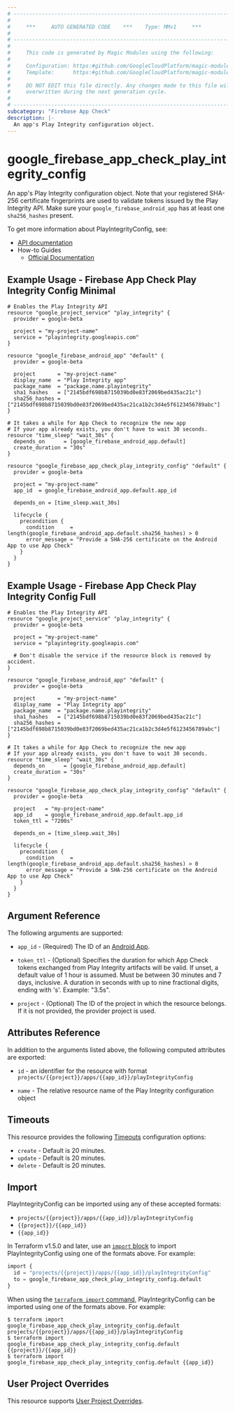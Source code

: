 ```yaml
---
# ----------------------------------------------------------------------------
#
#     ***     AUTO GENERATED CODE    ***    Type: MMv1     ***
#
# ----------------------------------------------------------------------------
#
#     This code is generated by Magic Modules using the following:
#
#     Configuration: https:#github.com/GoogleCloudPlatform/magic-modules/tree/main/mmv1/products/firebaseappcheck/PlayIntegrityConfig.yaml
#     Template:      https:#github.com/GoogleCloudPlatform/magic-modules/tree/main/mmv1/templates/terraform/resource.html.markdown.tmpl
#
#     DO NOT EDIT this file directly. Any changes made to this file will be
#     overwritten during the next generation cycle.
#
# ----------------------------------------------------------------------------
subcategory: "Firebase App Check"
description: |-
  An app's Play Integrity configuration object.
---
```


# google_firebase_app_check_play_integrity_config

An app's Play Integrity configuration object. Note that your registered SHA-256 certificate fingerprints are used to validate tokens issued by the Play Integrity API.
Make sure your `google_firebase_android_app` has at least one `sha256_hashes` present.


To get more information about PlayIntegrityConfig, see:

* [API documentation](https://firebase.google.com/docs/reference/appcheck/rest/v1/projects.apps.playIntegrityConfig)
* How-to Guides
    * [Official Documentation](https://firebase.google.com/docs/app-check)

## Example Usage - Firebase App Check Play Integrity Config Minimal


```hcl
# Enables the Play Integrity API
resource "google_project_service" "play_integrity" {
  provider = google-beta

  project = "my-project-name"
  service = "playintegrity.googleapis.com"
}

resource "google_firebase_android_app" "default" {
  provider = google-beta

  project       = "my-project-name"
  display_name  = "Play Integrity app"
  package_name  = "package.name.playintegrity"
  sha1_hashes   = ["2145bdf698b8715039bd0e83f2069bed435ac21c"]
  sha256_hashes = ["2145bdf698b8715039bd0e83f2069bed435ac21ca1b2c3d4e5f6123456789abc"]
}

# It takes a while for App Check to recognize the new app
# If your app already exists, you don't have to wait 30 seconds.
resource "time_sleep" "wait_30s" {
  depends_on      = [google_firebase_android_app.default]
  create_duration = "30s"
}

resource "google_firebase_app_check_play_integrity_config" "default" {
  provider = google-beta

  project = "my-project-name"
  app_id  = google_firebase_android_app.default.app_id

  depends_on = [time_sleep.wait_30s]

  lifecycle {
    precondition {
      condition     = length(google_firebase_android_app.default.sha256_hashes) > 0
      error_message = "Provide a SHA-256 certificate on the Android App to use App Check"
    }
  }
}
```
## Example Usage - Firebase App Check Play Integrity Config Full


```hcl
# Enables the Play Integrity API
resource "google_project_service" "play_integrity" {
  provider = google-beta

  project = "my-project-name"
  service = "playintegrity.googleapis.com"

  # Don't disable the service if the resource block is removed by accident.
}

resource "google_firebase_android_app" "default" {
  provider = google-beta

  project       = "my-project-name"
  display_name  = "Play Integrity app"
  package_name  = "package.name.playintegrity"
  sha1_hashes   = ["2145bdf698b8715039bd0e83f2069bed435ac21c"]
  sha256_hashes = ["2145bdf698b8715039bd0e83f2069bed435ac21ca1b2c3d4e5f6123456789abc"]
}

# It takes a while for App Check to recognize the new app
# If your app already exists, you don't have to wait 30 seconds.
resource "time_sleep" "wait_30s" {
  depends_on      = [google_firebase_android_app.default]
  create_duration = "30s"
}

resource "google_firebase_app_check_play_integrity_config" "default" {
  provider = google-beta

  project   = "my-project-name"
  app_id    = google_firebase_android_app.default.app_id
  token_ttl = "7200s"

  depends_on = [time_sleep.wait_30s]

  lifecycle {
    precondition {
      condition     = length(google_firebase_android_app.default.sha256_hashes) > 0
      error_message = "Provide a SHA-256 certificate on the Android App to use App Check"
    }
  }
}
```

## Argument Reference

The following arguments are supported:


* `app_id` -
  (Required)
  The ID of an
  [Android App](https://firebase.google.com/docs/reference/firebase-management/rest/v1beta1/projects.androidApps#AndroidApp.FIELDS.app_id).


* `token_ttl` -
  (Optional)
  Specifies the duration for which App Check tokens exchanged from Play Integrity artifacts will be valid.
  If unset, a default value of 1 hour is assumed. Must be between 30 minutes and 7 days, inclusive.
  A duration in seconds with up to nine fractional digits, ending with 's'. Example: "3.5s".

* `project` - (Optional) The ID of the project in which the resource belongs.
    If it is not provided, the provider project is used.



## Attributes Reference

In addition to the arguments listed above, the following computed attributes are exported:

* `id` - an identifier for the resource with format `projects/{{project}}/apps/{{app_id}}/playIntegrityConfig`

* `name` -
  The relative resource name of the Play Integrity configuration object


## Timeouts

This resource provides the following
[Timeouts](https://developer.hashicorp.com/terraform/plugin/sdkv2/resources/retries-and-customizable-timeouts) configuration options:

- `create` - Default is 20 minutes.
- `update` - Default is 20 minutes.
- `delete` - Default is 20 minutes.

## Import


PlayIntegrityConfig can be imported using any of these accepted formats:

* `projects/{{project}}/apps/{{app_id}}/playIntegrityConfig`
* `{{project}}/{{app_id}}`
* `{{app_id}}`


In Terraform v1.5.0 and later, use an [`import` block](https://developer.hashicorp.com/terraform/language/import) to import PlayIntegrityConfig using one of the formats above. For example:

```tf
import {
  id = "projects/{{project}}/apps/{{app_id}}/playIntegrityConfig"
  to = google_firebase_app_check_play_integrity_config.default
}
```

When using the [`terraform import` command](https://developer.hashicorp.com/terraform/cli/commands/import), PlayIntegrityConfig can be imported using one of the formats above. For example:

```
$ terraform import google_firebase_app_check_play_integrity_config.default projects/{{project}}/apps/{{app_id}}/playIntegrityConfig
$ terraform import google_firebase_app_check_play_integrity_config.default {{project}}/{{app_id}}
$ terraform import google_firebase_app_check_play_integrity_config.default {{app_id}}
```

## User Project Overrides

This resource supports [User Project Overrides](https://registry.terraform.io/providers/hashicorp/google/latest/docs/guides/provider_reference#user_project_override).
